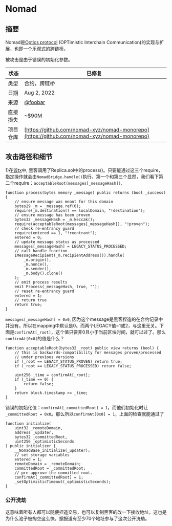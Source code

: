 # Nomad

## 摘要

Nomad是[Optics protocol](https://github.com/celo-org/celo-monorepo) (OPTimistic Interchain Communication)的实现与扩展，也即一个乐观式的跨链桥。

被攻击是由于错误的初始化参数。

| 状态       | 已修复                                                                                      |
| ------------ | ------------------------------------------------------------------------------------------ |
| 类型         | 合约，跨链桥                                                               |
| 日期         | Aug 2, 2022                                                                                |
| 来源       | [@foobar](https://twitter.com/0xfoobar/status/1554269047176548353)                         |
| 直接损失  | \~$90M                                                                                     |
| 项目仓库 | [https://github.com/nomad-xyz/nomad-monorepo](https://github.com/nomad-xyz/nomad-monorepo) |



## 攻击路径和细节

1\)在[该tx](https://tools.blocksec.com/tx/eth/0xc4938e6f6368061194d076d44f73a8cae3a318b1ee7cf8b026abe10b7c206c2a)中, 黑客调用了Replica.sol中的process()。只要能通过这三个require，指定操作就会由`NomadBridge.handle()`执行。第一个和第三个显然，我们看下第二个require：`acceptableRoot(messages[_messageHash])`. 

```
function process(bytes memory _message) public returns (bool _success) {
    // ensure message was meant for this domain
    bytes29 _m = _message.ref(0);
    require(_m.destination() == localDomain, "!destination");
    // ensure message has been proven
    bytes32 _messageHash = _m.keccak();
    require(acceptableRoot(messages[_messageHash]), "!proven");
    // check re-entrancy guard
    require(entered == 1, "!reentrant");
    entered = 0;
    // update message status as processed
    messages[_messageHash] = LEGACY_STATUS_PROCESSED;
    // call handle function
    IMessageRecipient(_m.recipientAddress()).handle(
        _m.origin(),
        _m.nonce(),
        _m.sender(),
        _m.body().clone()
    );
    // emit process results
    emit Process(_messageHash, true, "");
    // reset re-entrancy guard
    entered = 1;
    // return true
    return true;
}
```



`messages[_messageHash] = 0x0`, 因为这个message是黑客捏造的在合约记录中并没有，所以在mapping中默认是0。而两个LEGACY值=1或2，与这里无关。下面是`confirmAt[_root]`，这个值只要非0且小于当前区块时间，就可以过了。那么`confirmAt[0x0]`的值是什么？
```
function acceptableRoot(bytes32 _root) public view returns (bool) {
    // this is backwards-compatibility for messages proven/processed
    // under previous versions
    if (_root == LEGACY_STATUS_PROVEN) return true;
    if (_root == LEGACY_STATUS_PROCESSED) return false;

    uint256 _time = confirmAt[_root];
    if (_time == 0) {
        return false;
    }
    return block.timestamp >= _time;
}
```

错误的初始化值：`confirmAt[_committedRoot] = 1`，而他们初始化时让`_committedRoot = 0x0`。那么所以`confirmAt[0x0] = 1`，上面的检查就能通过了
```
function initialize(
    uint32 _remoteDomain,
    address _updater,
    bytes32 _committedRoot,
    uint256 _optimisticSeconds
) public initializer {
    __NomadBase_initialize(_updater);
    // set storage variables
    entered = 1;
    remoteDomain = _remoteDomain;
    committedRoot = _committedRoot;
    // pre-approve the committed root.
    confirmAt[_committedRoot] = 1;
    _setOptimisticTimeout(_optimisticSeconds);
}
```

### 公开洗劫

这意味着所有人都可以随便捏造交易，也可以复制黑客的改一下接收地址。这也是为什么池子被掏空这么快。据报道有至少70个地址参与了这次公开洗劫。
